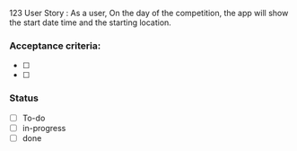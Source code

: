 123 User Story : As a user, On the day of the competition, the app will show the start date time and the starting location. <br>

### Acceptance criteria: <br>
- [ ]
- [ ] 
 
### Status
- [ ] To-do
- [ ]  in-progress
- [ ] done
